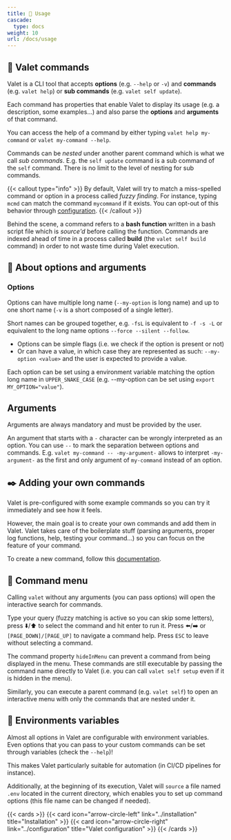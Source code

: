 ```yaml
---
title: 🎹 Usage
cascade:
  type: docs
weight: 10
url: /docs/usage
---
```


## 📨 Valet commands

Valet is a CLI tool that accepts **options** (e.g. `--help` or `-v`) and **commands** (e.g. `valet help`) or **sub commands** (e.g. `valet self update`).

Each command has properties that enable Valet to display its usage (e.g. a description, some examples...) and also parse the **options** and **arguments** of that command.

You can access the help of a command by either typing `valet help my-command` or `valet my-command --help`.

Commands can be _nested_ under another parent command which is what we call _sub commands_. E.g. the `self update` command is a sub command of the `self` command. There is no limit to the level of nesting for sub commands.

{{< callout type="info" >}}
By default, Valet will try to match a miss-spelled command or option in a process called _fuzzy finding_. For instance, typing `mcmd` can match the command `mycommand` if it exists. You can opt-out of this behavior through [configuration](../configuration).
{{< /callout >}}

Behind the scene, a command refers to a **bash function** written in a bash script file which is _source'd_ before calling the function. Commands are indexed ahead of time in a process called **build** (the `valet self build` command) in order to not waste time during Valet execution.

## 🤔 About options and arguments

### Options

Options can have multiple long name (`--my-option` is long name) and up to one short name (`-v` is a short composed of a single letter).

Short names can be grouped together, e.g. `-fsL` is equivalent to `-f -s -L` or equivalent to the long name options `--force --silent --follow`.

- Options can be simple flags (i.e. we check if the option is present or not) 
- Or can have a value, in which case they are represented as such: `--my-option <value>` and the user is expected to provide a value.

Each option can be set using a environment variable matching the option long name in `UPPER_SNAKE_CASE` (e.g. --my-option can be set using `export MY_OPTION="value"`).
 
## Arguments

Arguments are always mandatory and must be provided by the user.

An argument that starts with a `-` character can be wrongly interpreted as an option. You can use `--` to mark the separation between options and commands. E.g. `valet my-command -- -my-argument-` allows to interpret `-my-argument-` as the first and only argument of `my-command` instead of an option.

## ✒️ Adding your own commands

Valet is pre-configured with some example commands so you can try it immediately and see how it feels.

However, the main goal is to create your own commands and add them in Valet. Valet takes care of the boilerplate stuff (parsing arguments, proper log functions, help, testing your command...) so you can focus on the feature of your command.

To create a new command, follow this [documentation][new-commands].

## 📖 Command menu

Calling `valet` without any arguments (you can pass options) will open the interactive search for commands.

Type your query (fuzzy matching is active so you can skip some letters), press ⬇️/⬆️ to select the command and hit enter to run it. Press ⬅️/➡️ or `[PAGE_DOWN]/[PAGE_UP]` to navigate a command help. Press `ESC` to leave without selecting a command.

The command property `hideInMenu` can prevent a command from being displayed in the menu. These commands are still executable by passing the command name directly to Valet (i.e. you can call `valet self setup` even if it is hidden in the menu).

Similarly, you can execute a parent command (e.g. `valet self`) to open an interactive menu with only the commands that are nested under it.

<!-- ## ⌨️ Interactive mode

Calling any command that requires arguments without arguments will start the interactive mode and prompt you for the required values.

You can force entering the interactive mode with the Valet option `-i`, e.g. `valet -i my command`. -->

## 🌳 Environments variables

Almost all options in Valet are configurable with environment variables. Even options that you can pass to your custom commands can be set through variables (check the `--help`)!

This makes Valet particularly suitable for automation (in CI/CD pipelines for instance).

Additionally, at the beginning of its execution, Valet will `source` a file named `.env` located in the current directory, which enables you to set up command options (this file name can be changed if needed).

{{< cards >}}
  {{< card icon="arrow-circle-left" link="../installation" title="Installation" >}}
  {{< card icon="arrow-circle-right" link="../configuration" title="Valet configuration" >}}
{{< /cards >}}

[new-commands]: ../new-commands
